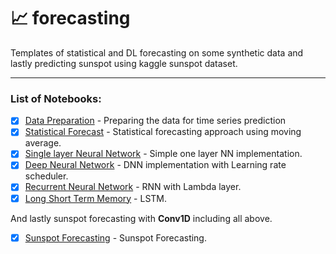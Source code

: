 # 📈 forecasting
Templates of statistical and DL forecasting on some synthetic data and lastly predicting sunspot using kaggle sunspot dataset.
<hr>

### List of Notebooks:

- [x] [Data Preparation](https://github.com/niyazed/forecasting/blob/master/preparing_data.ipynb) - Preparing the data for time series prediction
- [x] [Statistical Forecast](https://github.com/niyazed/forecasting/blob/master/statistical_forecasting.ipynb) - Statistical forecasting approach using moving average.
- [x] [Single layer Neural Network](https://github.com/niyazed/forecasting/blob/master/single_layer_nn_prediction.ipynb) - Simple one layer NN implementation.
- [x] [Deep Neural Network](https://github.com/niyazed/forecasting/blob/master/dnn_LRscheduler_prediction.ipynb) - DNN implementation with Learning rate scheduler.
- [x] [Recurrent Neural Network](https://github.com/niyazed/forecasting/blob/master/RNN_lambda.ipynb) - RNN with Lambda layer.
- [x] [Long Short Term Memory](https://github.com/niyazed/forecasting/blob/master/LSTM.ipynb) - LSTM.

And lastly sunspot forecasting with <b>Conv1D</b> including all above.
- [x] [Sunspot Forecasting](https://github.com/niyazed/forecasting/blob/master/sunspot_prediction.ipynb) - Sunspot Forecasting.
